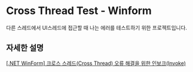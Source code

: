 # Cross Thread Test - Winform
다른 스레드에서 UI스레드에 접근할 때 나는 에러를 테스트하기 위한 프로젝트입니다.

## 자세한 설명

[[.NET WinForm] 크로스 스레드(Cross Thread) 오류 해결을 위한 인보크(Invoke)](https://blog.danggun.net/2040)
<br />
<br />

